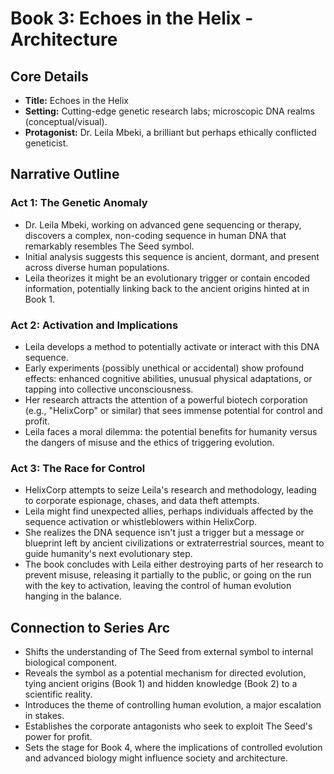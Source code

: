 # Book 3: Echoes in the Helix - Architecture

## Core Details
- **Title:** Echoes in the Helix
- **Setting:** Cutting-edge genetic research labs; microscopic DNA realms (conceptual/visual).
- **Protagonist:** Dr. Leila Mbeki, a brilliant but perhaps ethically conflicted geneticist.

## Narrative Outline

### Act 1: The Genetic Anomaly
- Dr. Leila Mbeki, working on advanced gene sequencing or therapy, discovers a complex, non-coding sequence in human DNA that remarkably resembles The Seed symbol.
- Initial analysis suggests this sequence is ancient, dormant, and present across diverse human populations.
- Leila theorizes it might be an evolutionary trigger or contain encoded information, potentially linking back to the ancient origins hinted at in Book 1.

### Act 2: Activation and Implications
- Leila develops a method to potentially activate or interact with this DNA sequence.
- Early experiments (possibly unethical or accidental) show profound effects: enhanced cognitive abilities, unusual physical adaptations, or tapping into collective unconsciousness.
- Her research attracts the attention of a powerful biotech corporation (e.g., "HelixCorp" or similar) that sees immense potential for control and profit.
- Leila faces a moral dilemma: the potential benefits for humanity versus the dangers of misuse and the ethics of triggering evolution.

### Act 3: The Race for Control
- HelixCorp attempts to seize Leila's research and methodology, leading to corporate espionage, chases, and data theft attempts.
- Leila might find unexpected allies, perhaps individuals affected by the sequence activation or whistleblowers within HelixCorp.
- She realizes the DNA sequence isn't just a trigger but a message or blueprint left by ancient civilizations or extraterrestrial sources, meant to guide humanity's next evolutionary step.
- The book concludes with Leila either destroying parts of her research to prevent misuse, releasing it partially to the public, or going on the run with the key to activation, leaving the control of human evolution hanging in the balance.

## Connection to Series Arc
- Shifts the understanding of The Seed from external symbol to internal biological component.
- Reveals the symbol as a potential mechanism for directed evolution, tying ancient origins (Book 1) and hidden knowledge (Book 2) to a scientific reality.
- Introduces the theme of controlling human evolution, a major escalation in stakes.
- Establishes the corporate antagonists who seek to exploit The Seed's power for profit.
- Sets the stage for Book 4, where the implications of controlled evolution and advanced biology might influence society and architecture. 
